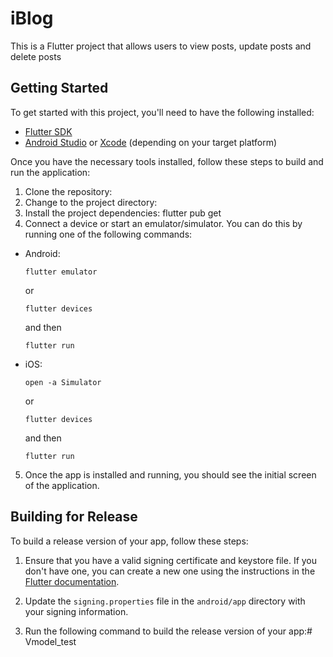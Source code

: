 # iBlog

This is a Flutter project that allows users to view posts, update posts and delete posts

## Getting Started

To get started with this project, you'll need to have the following installed:

- [Flutter SDK](https://flutter.dev/docs/get-started/install)
- [Android Studio](https://developer.android.com/studio) or [Xcode](https://developer.apple.com/xcode/) (depending on your target platform)

Once you have the necessary tools installed, follow these steps to build and run the application:

1. Clone the repository:
2. Change to the project directory:
3. Install the project dependencies: flutter pub get
4. Connect a device or start an emulator/simulator. You can do this by running one of the following commands:

- Android:
  ```
  flutter emulator
  ```
  or
  ```
  flutter devices
  ```
  and then
  ```
  flutter run
  ```
- iOS:
  ```
  open -a Simulator
  ```
  or
  ```
  flutter devices
  ```
  and then
  ```
  flutter run
  ```

5. Once the app is installed and running, you should see the initial screen of the application.

## Building for Release

To build a release version of your app, follow these steps:

1. Ensure that you have a valid signing certificate and keystore file. If you don't have one, you can create a new one using the instructions in the [Flutter documentation](https://flutter.dev/docs/deployment/android#signing-the-app).

2. Update the `signing.properties` file in the `android/app` directory with your signing information.

3. Run the following command to build the release version of your app:# Vmodel_test
